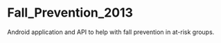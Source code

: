 Fall_Prevention_2013
====================

Android application and API to help with fall prevention in at-risk groups.